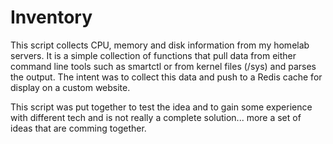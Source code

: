 # Inventory

This script collects CPU, memory and disk information from my homelab servers. It is a simple collection of functions
that pull data from either command line tools such as smartctl or from kernel files (/sys) and parses the output. The
intent was to collect this data and push to a Redis cache for display on a custom website.

This script was put together to test the idea and to gain some experience with different tech and is not really a
complete solution... more a set of ideas that are comming together.
